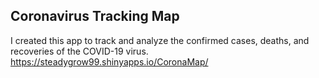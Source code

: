 ## Coronavirus Tracking Map

I created this app to track and analyze the confirmed cases, deaths, and recoveries of the COVID-19 virus.
https://steadygrow99.shinyapps.io/CoronaMap/

